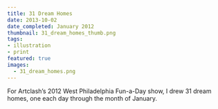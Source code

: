 ```yaml
---
title: 31 Dream Homes
date: 2013-10-02
date_completed: January 2012
thumbnail: 31_dream_homes_thumb.png
tags:
- illustration
- print
featured: true
images:
  - 31_dream_homes.png
---
```


For Artclash’s 2012 West Philadelphia Fun-a-Day show, I drew 31 dream homes, one each day through the month of January.
